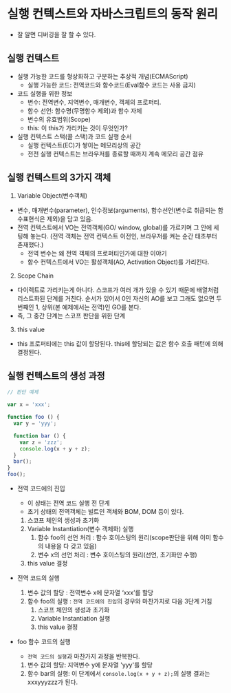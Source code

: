 # 실행 컨텍스트와 자바스크립트의 동작 원리
  * 잘 알면 디버깅을 잘 할 수 있다.
## 실행 컨텍스트
  * 실행 가능한 코드를 형상화하고 구분하는 추상적 개념(ECMAScript)
    * 실행 가능한 코드: 전역코드와 함수코드(Eval함수 코드는 사용 금지)
  * 코드 실행을 위한 정보
    * 변수: 전역변수, 지역변수, 매개변수, 객체의 프로퍼티.
    * 함수 선언: 함수명(무명함수 제외)과 함수 자체  
    * 변수의 유효범위(Scope)
    * this: 이 this가 가리키는 것이 무엇인가?
 * 실행 컨텍스트 스택(콜 스택)과 코드 실행 순서
   * 실행 컨텍스트(EC)가 쌓이는 메모리상의 공간
   * 전전 실행 컨텍스트는 브라우저를 종료할 때까지 계속 메모리 공간 점유

## 실행 컨텍스트의 3가지 객체
  1. Variable Object(변수객체)
  * 변수, 매개변수(parameter), 인수정보(arguments), 함수선언(변수로 취급되는 함수표현식은 제외)을 담고 있음.
  * 전역 컨텍스트에서 VO는 전역객체(GO/ window, global)를 가르키며 그 안에 세팅해 놓는다. (전역 객체는 전역 컨텍스트 이전인, 브라우저를 켜는 순간 태초부터 존재했다.)
    * 전역 변수는 왜 전역 객체의 프로퍼티인가에 대한 이야기
    * 함수 컨텍스트에서 VO는 활성객체(AO, Activation Object)를 가리킨다.

  2. Scope Chain
  * 다이렉트로 가리키는게 아니다. 스코프가 여러 개가 있을 수 있기 때문에 배열처럼 리스트화된 단계를 거친다. 순서가 있어서 0인 자신의 AO를 보고 그래도 없으면 두번째인 1, 상위(본 예제에서는 전역)인 GO를 본다.
   * 즉, 그 중간 단계는 스코프 판단을 위한 단계

  3. this value
  * this 프로퍼티에는 this 값이 할당된다. this에 할당되는 값은 함수 호출 패턴에 의해 결정된다.

## 실행 컨텍스트의 생성 과정
  ```javascript
  // 판단 예제

  var x = 'xxx';

  function foo () {
    var y = 'yyy';

    function bar () {
      var z = 'zzz';
      console.log(x + y + z);
    }
    bar();
  }
  foo();
  ```
  
  * 전역 코드에의 진입
    * 이 상태는 전역 코드 실행 전 단계
    * 초기 상태의 전역객체는 빌트인 객체와 BOM, DOM 등이 있다.
    1. 스코프 체인의 생성과 초기화
    2. Variable Instantiation(변수 객체화) 실행
        1. 함수 foo의 선언 처리 : 함수 호이스팅의 원리(scope판단을 위해 이미 함수의 내용을 다 갖고 있음)
        2.  변수 x의 선언 처리 : 변수 호이스팅의 원리(선언, 초기화만 수행)
    3. this value 결정

  * 전역 코드의 실행
    1. 변수 값의 할당 : 전역변수 x에 문자열 ‘xxx’를 할당
    2. 함수 foo의 실행 : `전역 코드에의 진입`의 경우와 마찬가지로 다음 3단계 거침
        1. 스코프 체인의 생성과 초기화
        2. Variable Instantiation 실행
        3.  this value 결정

  * foo 함수 코드의 실행
    * `전역 코드의 실행`과 마찬가지 과정을 반복한다.
    1. 변수 값의 할당: 지역변수 y에 문자열 'yyy'를 할당
    2. 함수 bar의 실행: 이 단계에서 `console.log(x + y + z);`의 실행 결과는 xxxyyyzzz가 된다.
